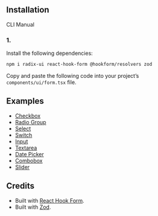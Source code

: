 ## Installation

CLI
Manual

### 1.

Install the following dependencies:

```bash
npm i radix-ui react-hook-form @hookform/resolvers zod
```

Copy and paste the following code into your project’s `components/ui/form.tsx` file.

## Examples

- [Checkbox](/docs/checkbox#form)
- [Radio Group](/docs/radio-group#form)
- [Select](/docs/select#form)
- [Switch](/docs/switch#form)
- [Input](/docs/input#form)
- [Textarea](/docs/textarea#form)
- [Date Picker](/docs/date-picker#form)
- [Combobox](/docs/combobox#form)
- [Slider](/docs/slider#form)

## Credits

- Built with [React Hook Form](https://react-hook-form.com/).
- Built with [Zod](https://zod.dev/).
